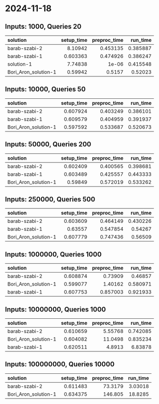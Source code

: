 # 2024-11-18

## Inputs: 1000, Queries 20

| solution             |   setup_time |   preproc_time |   run_time |
|:---------------------|-------------:|---------------:|-----------:|
| barab-szabi-2        |     8.10942  |       0.453135 |   0.385887 |
| barab-szabi-1        |     0.603363 |       0.474926 |   0.386247 |
| solution-1           |     7.74838  |       1e-06    |   0.415548 |
| Bori_Aron_solution-1 |     0.59942  |       0.5157   |   0.52023  |

## Inputs: 10000, Queries 50

| solution             |   setup_time |   preproc_time |   run_time |
|:---------------------|-------------:|---------------:|-----------:|
| barab-szabi-2        |     0.607924 |       0.403249 |   0.386101 |
| barab-szabi-1        |     0.609579 |       0.404959 |   0.391937 |
| Bori_Aron_solution-1 |     0.597592 |       0.533687 |   0.520673 |

## Inputs: 50000, Queries 200

| solution             |   setup_time |   preproc_time |   run_time |
|:---------------------|-------------:|---------------:|-----------:|
| barab-szabi-2        |     0.602409 |       0.400565 |   0.398681 |
| barab-szabi-1        |     0.603489 |       0.425557 |   0.443333 |
| Bori_Aron_solution-1 |     0.59849  |       0.572019 |   0.533262 |

## Inputs: 250000, Queries 500

| solution             |   setup_time |   preproc_time |   run_time |
|:---------------------|-------------:|---------------:|-----------:|
| barab-szabi-2        |     0.603609 |       0.464149 |   0.430226 |
| barab-szabi-1        |     0.63557  |       0.547854 |   0.54267  |
| Bori_Aron_solution-1 |     0.607779 |       0.747436 |   0.56509  |

## Inputs: 1000000, Queries 1000

| solution             |   setup_time |   preproc_time |   run_time |
|:---------------------|-------------:|---------------:|-----------:|
| barab-szabi-2        |     0.608874 |       0.73909  |   0.46857  |
| Bori_Aron_solution-1 |     0.599077 |       1.40162  |   0.580971 |
| barab-szabi-1        |     0.607753 |       0.857003 |   0.921933 |

## Inputs: 10000000, Queries 1000

| solution             |   setup_time |   preproc_time |   run_time |
|:---------------------|-------------:|---------------:|-----------:|
| barab-szabi-2        |     0.610659 |        5.55768 |   0.742085 |
| Bori_Aron_solution-1 |     0.604082 |       11.0498  |   0.835234 |
| barab-szabi-1        |     0.620511 |        4.8913  |   6.83878  |

## Inputs: 100000000, Queries 10000

| solution             |   setup_time |   preproc_time |   run_time |
|:---------------------|-------------:|---------------:|-----------:|
| barab-szabi-2        |     0.611483 |        73.3179 |    3.03018 |
| Bori_Aron_solution-1 |     0.634375 |       146.805  |   18.8285  |
